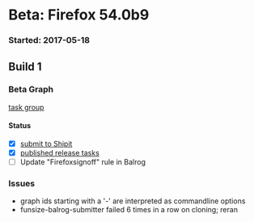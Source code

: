 # Beta: Firefox 54.0b9

### Started: 2017-05-18

## Build 1

### Beta Graph
[task group](https://tools.taskcluster.net/push-inspector/#/-W8h5J3LQ3SDU25KXX82rw)


#### Status
- [x] [submit to Shipit](https://wiki.mozilla.org/Release:Release_Automation_on_Mercurial:Starting_a_Release#Submit_to_Ship_It)
- [x] [published release tasks](../how-tos/relpro.md#3-publish-release)
- [ ] Update "Firefoxsignoff" rule in Balrog

### Issues
- graph ids starting with a '-' are interpreted as commandline options
- funsize-balrog-submitter failed 6 times in a row on cloning; reran


